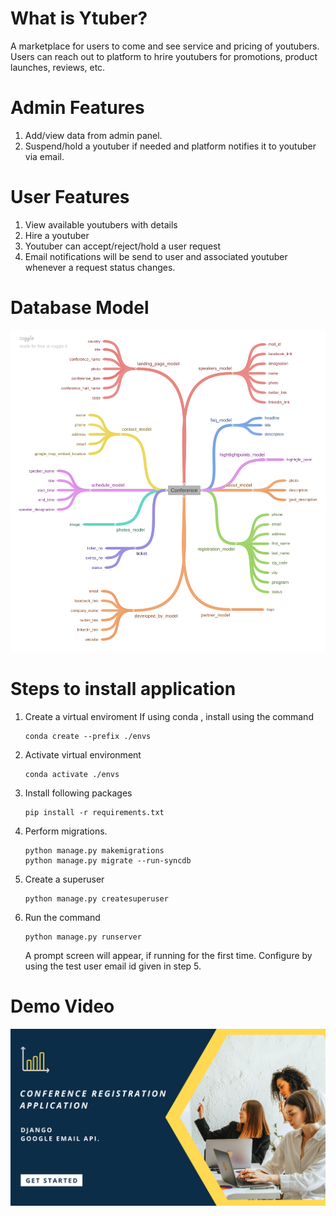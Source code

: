 # What is Ytuber?
A marketplace for users to come and see service and pricing of youtubers. Users can reach out to platform to hrire youtubers for promotions, product launches, reviews, etc.


# Admin Features
1. Add/view data from admin panel.
2. Suspend/hold a youtuber if needed and platform notifies it to youtuber via email.


# User Features
1. View available youtubers with details
2. Hire a youtuber
3. Youtuber can accept/reject/hold a user request
4. Email notifications will be send to user and associated youtuber whenever a request status changes.



# Database Model
![Database Model](https://github.com/devbk007/conference_web_application/blob/master/Conference.png?raw=true)

# Steps to install application
1. Create a virtual enviroment
    If using conda , install using the command 
    
    ```
    conda create --prefix ./envs
    ```

2. Activate virtual environment
    ```
    conda activate ./envs
    ```

3. Install following packages
    ```    
    pip install -r requirements.txt
    ```

4. Perform migrations.
    ```
    python manage.py makemigrations
    python manage.py migrate --run-syncdb
    ```
9. Create a superuser
     ```
    python manage.py createsuperuser
    ```
  
10. Run the command 
    ```
    python manage.py runserver
    ```
    A prompt screen will appear, if running for the first time. Configure by using the test user email id given in step 5.

# Demo Video
[![Video Thumbnail](https://github.com/devbk007/conference_web_application/blob/master/ytube_thumbnail.png)](https://youtu.be/d0Aof4ypAqI)
